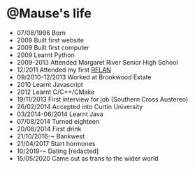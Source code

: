 @Mause's life
===============

- 07/08/1996 Born
- 2009 Built first website
- 2009 Built first computer
- 2009 Learnt Python
- 2009-2013 Attended Margaret River Senior High School
- 12/2011 Attended my first <a href="http://rflan.org">RFLAN</a>
- 09/2010-12/2013 Worked at Brookwood Estate
- 2010 Learnt Javascript
- 2012 Learnt C/C++/CMake
- 19/11/2013 First interview for job (Southern Cross Austereo)
- 26/02/2014 Accepted into Curtin University
- 03/2014-06/2014 Learnt Java
- 07/08/2014 Turned eighteen
- 20/08/2014 First drink
- 21/10/2016-~ Bankwest
- 21/04/2017 Start hormones
- 10/2019-~ Dating [redacted]
- 15/05/2020 Came out as trans to the wider world
